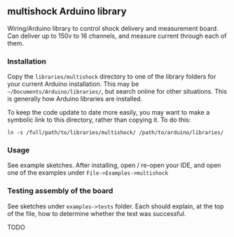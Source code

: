 
## multishock Arduino library

Wiring/Arduino library to control shock delivery and measurement board. 
Can deliver up to 150v to 16 channels, and measure current through each of them.

### Installation

Copy the `libraries/multishock` directory to one of the library folders for 
your current Arduino installation. This may be `~/Documents/Arduino/libraries/`,
but search online for other situations. This is generally how Arduino 
libraries are installed.

To keep the code update to date more easily, you may want to make a symbolic
link to this directory, rather than copying it. To do this:
```
ln -s /full/path/to/libraries/multishock/ /path/to/arduino/libraries/
```

### Usage

See example sketches. After installing, open / re-open your IDE, and open one 
of the examples under `File->Examples->multishock`

### Testing assembly of the board

See sketches under `examples->tests` folder. Each should explain, at the top of
the file, how to determine whether the test was successful.

TODO
